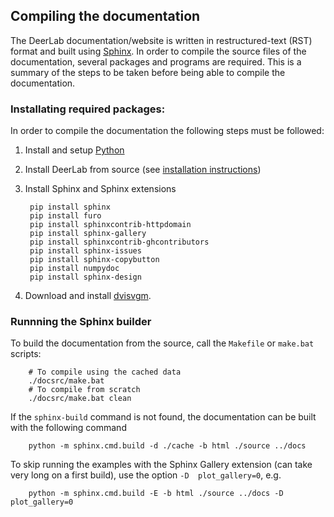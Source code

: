 ## Compiling the documentation

The DeerLab documentation/website is written in restructured-text (RST) format and built using [Sphinx](https://www.sphinx-doc.org/). In order to compile the source files of the documentation, several packages and programs are required. This is a summary of the steps to be taken before being able to compile the documentation.

### Installating required packages:

In order to compile the documentation the following steps must be followed:

1) Install and setup [Python](https://www.python.org/)

2) Install DeerLab from source (see [installation instructions](https://jeschkelab.github.io/DeerLab/installation.html))

3) Install Sphinx and Sphinx extensions

        pip install sphinx
        pip install furo
        pip install sphinxcontrib-httpdomain
        pip install sphinx-gallery
        pip install sphinxcontrib-ghcontributors
        pip install sphinx-issues
        pip install sphinx-copybutton 
        pip install numpydoc
        pip install sphinx-design

5) Download and install [dvisvgm](https://dvisvgm.de/Downloads/).

### Runnning the Sphinx builder

To build the documentation from the source, call the `Makefile` or `make.bat` scripts:

        # To compile using the cached data
        ./docsrc/make.bat
        # To compile from scratch
        ./docsrc/make.bat clean 

If the `sphinx-build` command is not found, the documentation can be built with the following command 

        python -m sphinx.cmd.build -d ./cache -b html ./source ../docs

To skip running the examples with the Sphinx Gallery extension (can take very long on a first build), use the option `-D  plot_gallery=0`, e.g.

        python -m sphinx.cmd.build -E -b html ./source ../docs -D  plot_gallery=0
